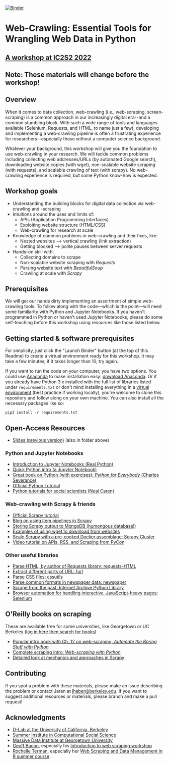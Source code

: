 [![Binder](https://mybinder.org/badge_logo.svg)](https://mybinder.org/v2/gh/jhaber-zz/web-crawling-intro-2021/HEAD)

# Web-Crawling: Essential Tools for Wrangling Web Data in Python
## [A workshop at IC2S2 2022](https://iscss.org/ic2s2/conference/)

## **Note: These materials will change before the workshop!**

## Overview

When it comes to data collection, web-crawling (i.e., web-scraping, screen-scraping) is a common approach in our increasingly digital era--and a common stumbling block. With such a wide range of tools and languages available (Selenium, Requests, and HTML, to name just a few), developing and implementing a web-crawling pipeline is often a frustrating experience for researchers--especially those without a computer science background.

Whatever your background, this workshop will give you the foundation to use web-crawling in your research. We will tackle common problems including collecting web addresses/URLs (by automated Google search), downloading website copies (with wget), non-scalable website scraping (with requests), and scalable crawling of text (with scrapy). No web-crawling experience is required, but some Python know-how is expected. 


## Workshop goals

* Understanding the building blocks for digital data collection via web-crawling and -scraping
* Intuitions around the uses and limits of:
  - APIs (Application Programming Interfaces)
  - Exploiting website structure (HTML/CSS)
  - Web-crawling for research at scale
* Knowledge of common problems in web-crawling and their fixes, like:
  - Nested websites --> vertical crawling (link extraction)
  - Getting blocked --> polite pauses between server requests
* Hands-on skill with: 
  - Collecting domains to scrape
  - Non-scalable website scraping with _Requests_
  - Parsing website text with _BeautifulSoup_
  - Crawling at scale with _Scrapy_


## Prerequisites

We will get our hands dirty implementing an assortment of simple web-crawling tools. To follow along with the code—which is the point—will need some familiarity with Python and Jupyter Notebooks. If you haven't programmed in Python or haven’t used Jupyter Notebooks, please do some self-teaching before this workshop using resources like those listed below. 


## Getting started & software prerequisites

For simplicity, just click the "Launch Binder" button (at the top of this Readme) to create a virtual environment ready for this workshop. It may take a few minutes; if it takes longer than 10, try again.

If you want to run the code on your computer, you have two options. You could use [Anaconda](https://www.anaconda.com/what-is-anaconda/) to make installation easy: [download Anaconda](https://www.anaconda.com/download/). Or if you already have Python 3.x installed with the full list of libraries listed under `requirements.txt` or don't mind installing everything in a [virtual environment](https://python.land/virtual-environments/virtualenv) (best practice if working locally), you're welcome to clone this repository and follow along on your own machine. You can also install all the necessary packages like so: 

```
pip3 install -r requirements.txt
```


## Open-Access Resources 

* [Slides (previous version)](http://bit.ly/slides-crawl-2021) (also in folder above)

### Python and Jupyter Notebooks

* [Introduction to Jupyter Notebooks (Real Python)](https://realpython.com/jupyter-notebook-introduction/)
* [Quick Python intro (a Jupyter Notebook)](https://github.com/jhaber-zz/nlp-python-2020/blob/master/solutions/intro-to-python.ipynb)
* [Great book on Python (with exercises): _Python for Everybody_ (Charles Severance)](https://www.py4e.com/book.php)
* [Official Python Tutorial](https://docs.python.org/3/tutorial/index.html)
* [Python tutorials for social scientists (Neal Caren)](https://nealcaren.github.io/python-tutorials/)

### Web-crawling with Scrapy & friends

* [Official Scrapy tutorial](https://docs.scrapy.org/en/latest/intro/tutorial.html)
* [Blog on using item pipelines in Scrapy](https://medium.com/swlh/how-to-use-scrapy-items-05-python-scrapy-tutorial-for-beginners-f25ff2dceaa9)
* [Storing Scrapy output to MongoDB (humongous database!)](https://realpython.com/web-scraping-with-scrapy-and-mongodb/)
* [Examples of using wget to download from websites](https://phoenixnap.com/kb/wget-command-with-examples)
* [Scale Scrapy with a pre-cooked Docker assemblage: Scrapy Cluster](https://scrapy-cluster.readthedocs.io/en/latest)
* [Video tutorial on APIs, RSS, and Scraping from PyCon](https://youtu.be/A42voDYkFZw)

### Other useful libraries

* [Parse HTML, by author of Requests library: requests-HTML](http://html.python-requests.org/)
* [Extract different parts of URL: furl](https://github.com/gruns/furl)
* [Parse CSS files: cssutils](http://cthedot.de/cssutils/)
* [Parse common formats in newspaper data: newspaper](https://newspaper.readthedocs.io/en/latest/)
* [Scrape from the past: Internet Archive Python Library](https://archive.org/services/docs/api/internetarchive/index.html)
* [Browser automation for handling interactive, JavaScript-heavy pages: Selenium](https://www.selenium.dev/)

## O'Reilly books on scraping
These are available free for some universities, like Georgetown or UC Berkeley ([log in here then search for books](https://www.safaribooksonline.com/library/view/temporary-access/))

* [Popular intro book with Ch. 12 on web-scraping: _Automate the Boring Stuff with Python_](https://nostarch.com/automatestuff2)
* [Complete scraping intro: _Web-scraping with Python_](http://shop.oreilly.com/product/0636920078067.do)
* [Detailed look at mechanics and approaches in Scrapy](https://learning.oreilly.com/library/view/learning-scrapy/9781784399788/)

## Contributing

If you spot a problem with these materials, please make an issue describing the problem or contact Jaren at jhaber@berkeley.edu. If you want to suggest additional resources or materials, please branch and make a pull request!


## Acknowledgments

* [D-Lab at the University of California, Berkeley](https://dlab.berkeley.edu/)
* [Summer Institute in Computational Social Science](https://sicss.io/)
* [Massive Data Institute at Georgetown University](https://mdi.georgetown.edu/)
* [Geoff Bacon](https://geoffbacon.github.io/), especially his [Introduction to web scraping workshop](https://github.com/TextXD/introduction-to-web-scraping)
* [Rochelle Terman](http://rochelleterman.com/), especially her [Web Scraping and Data Management in R summer course](https://github.com/rochelleterman/ESS-webscraping)
